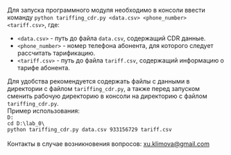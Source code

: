 Для запуска программного модуля необходимо в консоли ввести команду `python tariffing_cdr.py <data.csv> <phone_number> <tariff.csv>`, где:<br>
* `<data.csv>` - путь до файла `data.csv`, содержащий CDR данные.
* `<phone_number>` - номер телефона абонента, для которого следует рассчитать тарификацию.
* `<tariff.csv>` - путь до файла `tariff.csv`, содержащий информацию о тарифе абонента.

Для удобства рекомендуется содержать файлы с данными в директории с файлом `tariffing_cdr.py`, а также перед запуском сменить рабочую директорию в консоли на директорию с файлом `tariffing_cdr.py`.<br>
Пример использования:<br>
`D:`<br>
`cd D:\lab_0\`<br>
`python tariffing_cdr.py data.csv 933156729 tariff.csv`<br>
<br>
Контакты в случае возникновения вопросов: xu.klimova@gmail.com
